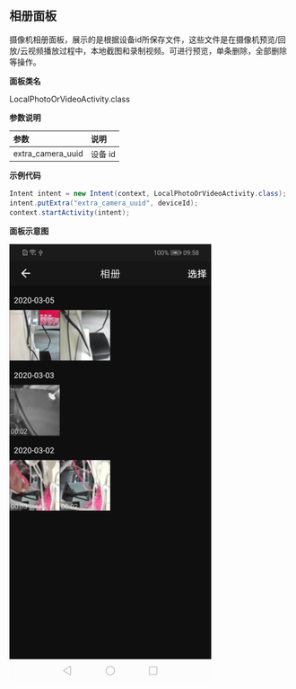 ## 相册面板

摄像机相册面板，展示的是根据设备id所保存文件，这些文件是在摄像机预览/回放/云视频播放过程中，本地截图和录制视频。可进行预览，单条删除，全部删除等操作。

**面板类名**

LocalPhotoOrVideoActivity.class

**参数说明**

| 参数              | 说明    |
| :---------------- | :------ |
| extra_camera_uuid | 设备 id |

**示例代码**

```java
Intent intent = new Intent(context, LocalPhotoOrVideoActivity.class);
intent.putExtra("extra_camera_uuid", deviceId);
context.startActivity(intent);
```

**面板示意图**

![消息面板](./images/camera_panel_album.png)